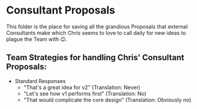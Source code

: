 # Consultant Proposals

This folder is the place for saving all the grandious Proposals that external Consultants make which Chris seems to love to call daily for new ideas to plague the Team with 😉.

## Team Strategies for handling Chris' Consultant Proposals:

* Standard Responses
  - "That's a great idea for v2" (Translation: Never)
  - "Let's see how v1 performs first" (Translation: No)
  - "That would complicate the core design" (Translation: Obviously no)